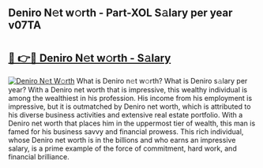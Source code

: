 ## Deniro N𝚎t w𝚘rth - Part-XOL S𝚊lary per year v07TA

# <h2><a href="http://gc44vou.nevu.top/?p=Deniro">🔗 👉🔴 Deniro N𝚎t w𝚘rth - S𝚊lary</a></h2>

[![Deniro N𝚎t W𝚘rth](https://i.imgur.com/Oavwk0R.jpeg)](http://gc44vou.nevu.top/?p=Deniro)
What is Deniro n𝚎t w𝚘rth? What is Deniro s𝚊lary per year?
With a Deniro net worth that is impressive, this wealthy individual is among the wealthiest in his profession. His income from his employment is impressive, but it is outmatched by Deniro net worth, which is attributed to his diverse business activities and extensive real estate portfolio. With a Deniro net worth that places him in the uppermost tier of wealth, this man is famed for his business savvy and financial prowess. This rich individual, whose Deniro net worth is in the billions and who earns an impressive salary, is a prime example of the force of commitment, hard work, and financial brilliance.
